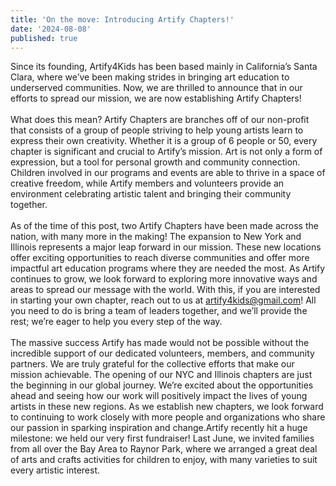 ```yaml
---
title: 'On the move: Introducing Artify Chapters!'
date: '2024-08-08'
published: true
---
```


Since its founding, Artify4Kids has been based mainly in California’s Santa Clara, where we’ve been making strides in bringing art education to underserved communities. Now, we are thrilled to announce that in our efforts to spread our mission, we are now establishing Artify Chapters!<br /><br />
What does this mean? Artify Chapters are branches off of our non-profit that consists of a group of people striving to help young artists learn to express their own creativity. Whether it is a group of 6 people or 50, every chapter is significant and crucial to Artify’s mission. Art is not only a form of expression, but a tool for personal growth and community connection. Children involved in our programs and events are able to thrive in a space of creative freedom, while Artify members and volunteers provide an environment celebrating artistic talent and bringing their community together.<br /><br />
As of the time of this post, two Artify Chapters have been made across the nation, with many more in the making! The expansion to New York and Illinois represents a major leap forward in our mission. These new locations offer exciting opportunities to reach diverse communities and offer more impactful art education programs where they are needed the most. As Artify continues to grow, we look forward to exploring more innovative ways and areas to spread our message with the world. With this, if you are interested in starting your own chapter, reach out to us at artify4kids@gmail.com! All you need to do is bring a team of leaders together, and we’ll provide the rest; we’re eager to help you every step of the way.<br /><br />
The massive success Artify has made would not be possible without the incredible support of our dedicated volunteers, members, and community partners. We are truly grateful for the collective efforts that make our mission achievable. The opening of our NYC and Illinois chapters are just the beginning in our global journey. We’re excited about the opportunities ahead and seeing how our work will positively impact the lives of young artists in these new regions. As we establish new chapters, we look forward to continuing to work closely with more people and organizations who share our passion in sparking inspiration and change.Artify recently hit a huge milestone: we held our very first fundraiser! Last June, we invited families from all over the Bay Area to Raynor Park, where we arranged a great deal of arts and crafts activities for children to enjoy, with many varieties to suit every artistic interest.<br /><br />
